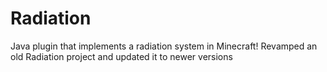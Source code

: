 # Radiation
Java plugin that implements a radiation system in Minecraft!
Revamped an old Radiation project and updated it to newer versions
